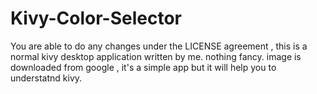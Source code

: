 # Kivy-Color-Selector

You are able to do any changes under the LICENSE agreement , this is a normal kivy desktop application written by me.
nothing fancy. image is downloaded from google , it's a simple app but it will help you to understatnd kivy.


